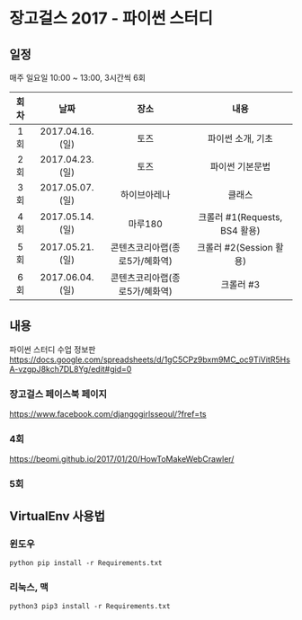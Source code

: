 장고걸스 2017 - 파이썬 스터디
======================

## 일정
매주 일요일 10:00 ~ 13:00, 3시간씩 6회

|  회차  |  날짜   |  장소  |  내용  |
| :---: | :---: | :---: | :---: |
|  1회  | 2017.04.16.(일) |  토즈 | 파이썬 소개, 기초  |
|  2회  | 2017.04.23.(일) |  토즈 | 파이썬 기본문법  |
|  3회  | 2017.05.07.(일) |  하이브아레나 |  클래스 |
|  4회  | 2017.05.14.(일)  |  마루180 | 크롤러 #1(Requests, BS4 활용)  |
|  5회  | 2017.05.21.(일)  |  콘텐츠코리아랩(종로5가/혜화역)  | 크롤러 #2(Session 활용)  |
|  6회  | 2017.06.04.(일)  |  콘텐츠코리아랩(종로5가/혜화역)  | 크롤러 #3  |

## 내용
파이썬 스터디 수업 정보판
https://docs.google.com/spreadsheets/d/1gC5CPz9bxm9MC_oc9TiVitR5HsA-vzgpJ8kch7DL8Yg/edit#gid=0

### 장고걸스 페이스북 페이지
https://www.facebook.com/djangogirlsseoul/?fref=ts

### 4회
https://beomi.github.io/2017/01/20/HowToMakeWebCrawler/

### 5회

 
## VirtualEnv 사용법
### 윈도우
`python pip install -r Requirements.txt`

### 리눅스, 맥
`python3 pip3 install -r Requirements.txt`
